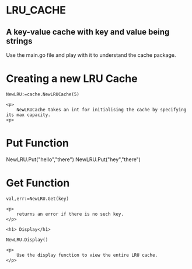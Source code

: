 # LRU_CACHE 

<h2>A key-value cache with key and value being strings</h2>
<p>
Use the main.go file and play with it to understand the cache package.
</p>


<div>
	<h1>Creating a new LRU Cache</h1>

	NewLRU:=cache.NewLRUCache(5)

	<p>
		NewLRUCache takes an int for initialising the cache by specifying its max capacity. 
	<p>
</div>


<div>
	<h1>Put Function</h1>
	NewLRU.Put("hello","there")
	NewLRU.Put("hey","there")
</div>

<div>
	<h1> Get Function</h1>

	val,err:=NewLRU.Get(key)

	<p>
		returns an error if there is no such key. 
	</p>
</div>


<div>

	<h1> Display</h1>

	NewLRU.Display()

	<p> 
		Use the display function to view the entire LRU cache.
	</p>
</div>

